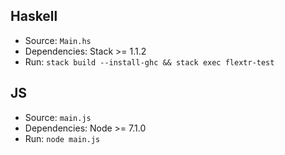 

## Haskell

- Source: `Main.hs`
- Dependencies: Stack >= 1.1.2
- Run: `stack build --install-ghc && stack exec flextr-test`

## JS

- Source: `main.js`
- Dependencies: Node >= 7.1.0
- Run: `node main.js`
